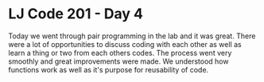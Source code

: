 # LJ Code 201 - Day 4

Today we went through pair programming in the lab and it was great. There were a lot of opportunities
to discuss coding with each other as well as learn a thing or two from each others codes. The process went very smoothly
and great improvements were made. We understood how functions work as well as it's purpose for reusability of code.
